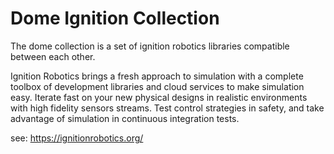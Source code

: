 # Dome Ignition Collection

The dome collection is a set of ignition robotics libraries compatible between
each other.

Ignition Robotics brings a fresh approach to simulation with a complete toolbox
of development libraries and cloud services to make simulation easy. Iterate
fast on your new physical designs in realistic environments with high fidelity
sensors streams. Test control strategies in safety, and take advantage of
simulation in continuous integration tests.

see: https://ignitionrobotics.org/
